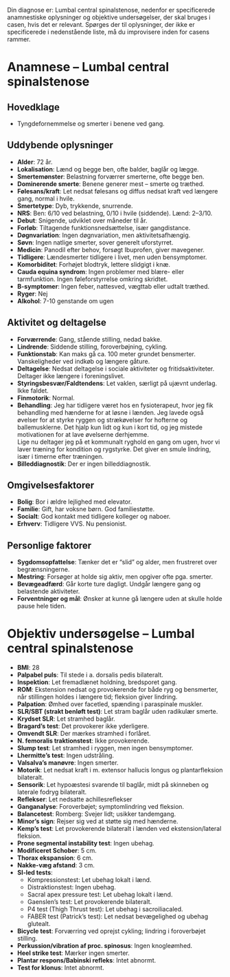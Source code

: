 
Din diagnose er: Lumbal central spinalstenose, nedenfor er specificerede anamnestiske oplysninger og objektive undersøgelser, der skal bruges i casen, hvis det er relevant. Spørges der til oplysninger, der ikke er specificerede i nedenstående liste, må du improvisere inden for casens rammer. 

# Anamnese – Lumbal central spinalstenose

## Hovedklage

- Tyngdefornemmelse og smerter i benene ved gang.

## Uddybende oplysninger

- **Alder**: 72 år.
- **Lokalisation**: Lænd og begge ben, ofte balder, baglår og lægge.
- **Smertemønster**: Belastning forværrer smerterne, ofte begge ben.
- **Dominerende smerte**: Benene generer mest – smerte og træthed.
- **Følesans/kraft**: Let nedsat følesans og diffus nedsat kraft ved længere gang, normal i hvile.
- **Smertetype**: Dyb, trykkende, snurrende.
- **NRS**: Ben: 6/10 ved belastning, 0/10 i hvile (siddende). Lænd: 2–3/10.
- **Debut**: Snigende, udviklet over måneder til år.
- **Forløb**: Tiltagende funktionsnedsættelse, især gangdistance.
- **Døgnvariation**: Ingen døgnvariation, men aktivitetsafhængig.
- **Søvn**: Ingen natlige smerter, sover generelt uforstyrret.
- **Medicin**: Panodil efter behov, forsøgt Ibuprofen, giver mavegener.
- **Tidligere**: Lændesmerter tidligere i livet, men uden bensymptomer.
- **Komorbiditet**: Forhøjet blodtryk, lettere slidgigt i knæ.
- **Cauda equina syndrom**: Ingen problemer med blære- eller tarmfunktion. Ingen føleforstyrrelse omkring skridtet. 
- **B-symptomer**: Ingen feber, nattesved, vægttab eller udtalt træthed.
- **Ryger**: Nej
- **Alkohol**: 7-10 genstande om ugen

## Aktivitet og deltagelse

- **Forværrende**: Gang, stående stilling, nedad bakke.
- **Lindrende**: Siddende stilling, foroverbøjning, cykling.
- **Funktionstab**: Kan maks gå ca. 100 meter grundet bensmerter. Vanskeligheder ved indkøb og længere gåture.
- **Deltagelse**: Nedsat deltagelse i sociale aktiviteter og fritidsaktiviteter. Deltager ikke længere i foreningslivet.
- **Styringsbesvær/Faldtendens**: Let vaklen, særligt på ujævnt underlag. Ikke faldet.
- **Finmotorik**: Normal. 
- **Behandling**: Jeg har tidligere været hos en fysioterapeut, hvor jeg fik behandling med hænderne for at løsne i lænden. Jeg lavede også øvelser for at styrke ryggen og strækøvelser for hofterne og ballemusklerne. Det hjalp kun lidt og kun i kort tid, og jeg mistede motivationen for at lave øvelserne derhjemme.  
Lige nu deltager jeg på et kommunalt ryghold en gang om ugen, hvor vi laver træning for kondition og rygstyrke. Det giver en smule lindring, især i timerne efter træningen.  
- **Billeddiagnostik**: Der er ingen billeddiagnostik.

## Omgivelsesfaktorer

- **Bolig**: Bor i ældre lejlighed med elevator.
- **Familie**: Gift, har voksne børn. God familiestøtte.
- **Socialt**: God kontakt med tidligere kolleger og naboer.
- **Erhverv**: Tidligere VVS. Nu pensionist.

## Personlige faktorer

- **Sygdomsopfattelse**: Tænker det er “slid” og alder, men frustreret over begrænsningerne.
- **Mestring**: Forsøger at holde sig aktiv, men opgiver ofte pga. smerter.
- **Bevægeadfærd**: Går korte ture dagligt. Undgår længere gang og belastende aktiviteter.
- **Forventninger og mål**: Ønsker at kunne gå længere uden at skulle holde pause hele tiden.


# Objektiv undersøgelse – Lumbal central spinalstenose
- **BMI**: 28
- **Palpabel puls**: Til stede i a. dorsalis pedis bilateralt.
- **Inspektion**: Let fremadlænet holdning, bredsporet gang.  
- **ROM**: Ekstension nedsat og provokerende for både ryg og bensmerter, når stillingen holdes i længere tid; fleksion giver lindring.  
- **Palpation**: Ømhed over facetled, spænding i paraspinale muskler.  
- **SLR/SBT (strakt benløft test)**: Let stram baglår uden radikulær smerte.  
- **Krydset SLR**: Let stramhed baglår.  
- **Bragard’s test**: Det provokerer ikke yderligere.  
- **Omvendt SLR**: Der mærkes stramhed i forlåret.  
- **N. femoralis traktionstest**: Ikke provokerende.  
- **Slump test**: Let stramhed i ryggen, men ingen bensymptomer.  
- **Lhermitte’s test**: Ingen udstråling.   
- **Valsalva’s manøvre**: Ingen smerter.  
- **Motorik**: Let nedsat kraft i m. extensor hallucis longus og plantarfleksion bilateralt.  
- **Sensorik**: Let hypoæstesi svarende til baglår, midt på skinneben og laterale fodryg bilateralt.  
- **Reflekser**: Let nedsatte achillesreflekser 
- **Ganganalyse**: Foroverbøjet; symptomlindring ved fleksion.  
- **Balancetest**: Romberg: Svejer lidt; usikker tandemgang.  
- **Minor’s sign**: Rejser sig ved at støtte sig med hænderne.  
- **Kemp’s test**: Let provokerende bilateralt i lænden ved ekstension/lateral fleksion.  
- **Prone segmental instability test**: Ingen ubehag.  
- **Modificeret Schober**: 5 cm.  
- **Thorax ekspansion**: 6  cm.  
- **Nakke-væg afstand**: 3 cm.  
- **SI-led tests**:  
  - Kompressionstest: Let ubehag lokalt i lænd.  
  - Distraktionstest: Ingen ubehag.  
  - Sacral apex pressure test: Let ubehag lokalt i lænd.  
  - Gaenslen’s test: Let provokerende bilateralt.  
  - P4 test (Thigh Thrust test): Let ubehag i sacroiliacaled.  
  - FABER test (Patrick’s test): Let nedsat bevægelighed og ubehag glutealt.  
- **Bicycle test**: Forværring ved oprejst cykling; lindring i foroverbøjet stilling.  
- **Perkussion/vibration af proc. spinosus**: Ingen knogleømhed.  
- **Heel strike test**: Mærker ingen smerter.  
- **Plantar respons/Babinski refleks**: Intet abnormt.  
- **Test for klonus**: Intet abnormt.

